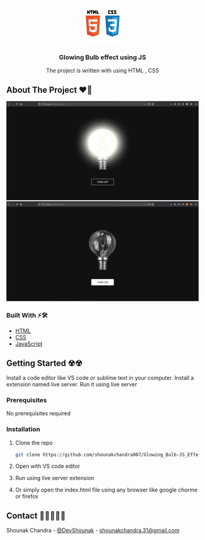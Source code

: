 <!--
*** Thanks for checking out the Best-README-Template. If you have a suggestion
*** that would make this better, please fork the repo and create a pull request
*** or simply open an issue with the tag "enhancement".
*** Thanks again! Now go create something AMAZING! :D
-->


<!-- PROJECT SHIELDS -->
<!--
*** I'm using markdown "reference style" links for readability.
*** Reference links are enclosed in brackets [ ] instead of parentheses ( ).
*** See the bottom of this document for the declaration of the reference variables
*** for contributors-url, forks-url, etc. This is an optional, concise syntax you may use.
*** https://www.markdownguide.org/basic-syntax/#reference-style-links
-->
<!-- PROJECT LOGO -->
<br />
<p align="center">
  <a href="#">
    <img src="images/HTML.png" alt="Logo" width="100" height="100">
  </a>

  <h3 align="center">Glowing Bulb effect using JS</h3>

  <p align="center">
    The project is written with using HTML , CSS
    <br />
  </p>
</p>



<!-- ABOUT THE PROJECT -->
## About The Project ❤🖤

![Product Name Screen Shot][product-screenshot]
![Product2 Name Screen Shot][product2-screenshot]



### Built With ⚡🛠

* [HTML](https://www.w3schools.com/html/)
* [CSS](https://www.w3schools.com/css/default.asp)
* [JavaScript](https://www.w3schools.com/js/default.asp)



<!-- GETTING STARTED -->
## Getting Started ☢☢

Install a code editor like VS code or sublime text in your computer. Install a extension named live server. Run it using live server

### Prerequisites

No prerequisites required

### Installation

1. Clone the repo
   ```sh
   git clone https://github.com/shounakchandra007/Glowing_Bulb-JS_Effect.git
   ```
2. Open with VS code editor

3. Run using live server extension

4. Or simply open the index.html file using any browser like google chorme or firefox

<!-- CONTACT -->
## Contact 👨🏿‍🤝‍👨🏾

Shounak Chandra - [@DevShounak](https://twitter.com/DevShounak) - shounakchandra.31@gmail.com


<!-- MARKDOWN LINKS & IMAGES -->
<!-- https://www.markdownguide.org/basic-syntax/#reference-style-links -->
[contributors-shield]: https://img.shields.io/github/contributors/othneildrew/Best-README-Template.svg?style=for-the-badge
[contributors-url]: https://github.com/othneildrew/Best-README-Template/graphs/contributors
[forks-shield]: https://img.shields.io/github/forks/othneildrew/Best-README-Template.svg?style=for-the-badge
[forks-url]: https://github.com/othneildrew/Best-README-Template/network/members
[stars-shield]: https://img.shields.io/github/stars/othneildrew/Best-README-Template.svg?style=for-the-badge
[stars-url]: https://github.com/othneildrew/Best-README-Template/stargazers
[issues-shield]: https://img.shields.io/github/issues/othneildrew/Best-README-Template.svg?style=for-the-badge
[issues-url]: https://github.com/othneildrew/Best-README-Template/issues
[license-shield]: https://img.shields.io/github/license/othneildrew/Best-README-Template.svg?style=for-the-badge
[license-url]: https://github.com/othneildrew/Best-README-Template/blob/master/LICENSE.txt
[linkedin-shield]: https://img.shields.io/badge/-LinkedIn-black.svg?style=for-the-badge&logo=linkedin&colorB=555
[linkedin-url]: https://linkedin.com/in/othneildrew
[product-screenshot]: images/SS.PNG
[product2-screenshot]: images/SS2.PNG
